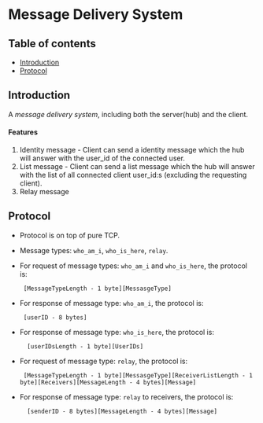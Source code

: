 # Message Delivery System

## Table of contents

* [Introduction](#introduction)
* [Protocol](#protocol)

## Introduction

A _message delivery system_,
including both the server(hub) and the client.

#### Features

1. Identity message - Client can send a identity message which the hub will answer with the user_id of the connected user.
2. List message - Client can send a list message which the hub will answer with the list of all connected client user_id:s (excluding the requesting client).
3. Relay message

## Protocol

 - Protocol is on top of pure TCP.
 - Message types: `who_am_i`, `who_is_here`, `relay`.
 - For request of message types: `who_am_i` and `who_is_here`, the protocol is:
        
        [MessageTypeLength - 1 byte][MessasgeType]
        
  - For response of message type: `who_am_i`, the protocol is:
         
         [userID - 8 bytes]
         
  - For response of message type: `who_is_here`, the protocol is:
          
          [userIDsLength - 1 byte][UserIDs]
        
 - For request of message type: `relay`, the protocol is:
         
        [MessageTypeLength - 1 byte][MessasgeType][ReceiverListLength - 1 byte][Receivers][MessageLength - 4 bytes][Message]
       
 - For response of message type: `relay` to receivers, the protocol is:
         
         [senderID - 8 bytes][MessageLength - 4 bytes][Message]
